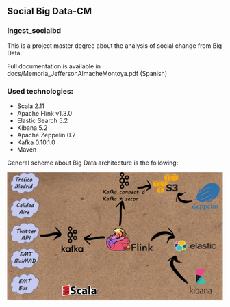 ## Social Big Data-CM

### Ingest_socialbd

This is a project master degree about the analysis of social change from Big Data.

Full documentation is available in docs/Memoria_JeffersonAlmacheMontoya.pdf (Spanish)

### Used technologies: 
- Scala 2.11
- Apache Flink v1.3.0
- Elastic Search 5.2
- Kibana 5.2
- Apache Zeppelin 0.7
- Kafka 0.10.1.0
- Maven
    
General scheme about Big Data architecture is the following:


![Alt text](https://github.com/jeff1191/engine_socialbd/blob/develop/images/architecture.jpg?raw=true "socialbd-architecture")

   
   